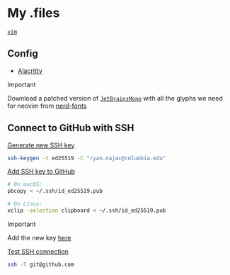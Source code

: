 # My .files

[`vim`](.vim/README.md)

## Config

- [Alacritty](https://alacritty.org/config-alacritty.html)

> [!IMPORTANT]
>
>Download a patched version of [`JetBrainsMono`](https://github.com/JetBrains/JetBrainsMono)
>with all the glyphs we need for neovim from
>[nerd-fonts](https://github.com/ryanoasis/nerd-fonts/tree/master/patched-fonts/JetBrainsMono/NoLigatures/Regular)

## Connect to GitHub with SSH

[Generate new SSH key](https://docs.github.com/en/github/authenticating-to-github/connecting-to-github-with-ssh/generating-a-new-ssh-key-and-adding-it-to-the-ssh-agent)

```sh
ssh-keygen -t ed25519 -C "ryan.najac@columbia.edu"
```

[Add SSH key to GitHub](https://docs.github.com/en/github/authenticating-to-github/connecting-to-github-with-ssh/adding-a-new-ssh-key-to-your-github-account)

```sh
# On macOS:
pbcopy < ~/.ssh/id_ed25519.pub

# On Linux:
xclip -selection clipboard < ~/.ssh/id_ed25519.pub
```

> [!IMPORTANT]
> Add the new key [here](https://github.com/settings/keys)

[Test SSH connection](https://docs.github.com/en/github/authenticating-to-github/connecting-to-github-with-ssh/testing-your-ssh-connection)

```sh
ssh -T git@github.com
```

